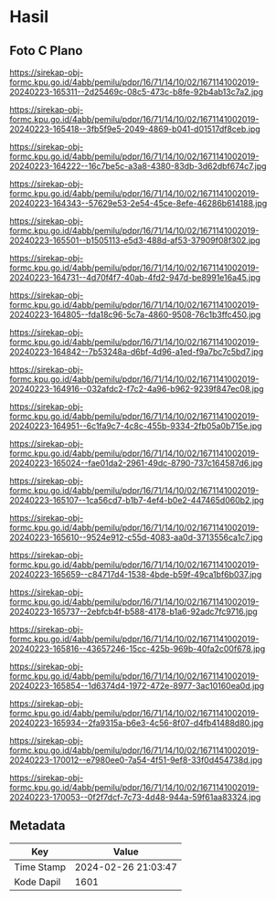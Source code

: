 # Hasil

## Foto C Plano

https://sirekap-obj-formc.kpu.go.id/4abb/pemilu/pdpr/16/71/14/10/02/1671141002019-20240223-165311--2d25469c-08c5-473c-b8fe-92b4ab13c7a2.jpg

https://sirekap-obj-formc.kpu.go.id/4abb/pemilu/pdpr/16/71/14/10/02/1671141002019-20240223-165418--3fb5f9e5-2049-4869-b041-d01517df8ceb.jpg

https://sirekap-obj-formc.kpu.go.id/4abb/pemilu/pdpr/16/71/14/10/02/1671141002019-20240223-164222--16c7be5c-a3a8-4380-83db-3d62dbf674c7.jpg

https://sirekap-obj-formc.kpu.go.id/4abb/pemilu/pdpr/16/71/14/10/02/1671141002019-20240223-164343--57629e53-2e54-45ce-8efe-46286b614188.jpg

https://sirekap-obj-formc.kpu.go.id/4abb/pemilu/pdpr/16/71/14/10/02/1671141002019-20240223-165501--b1505113-e5d3-488d-af53-37909f08f302.jpg

https://sirekap-obj-formc.kpu.go.id/4abb/pemilu/pdpr/16/71/14/10/02/1671141002019-20240223-164731--4d70f4f7-40ab-4fd2-947d-be8991e16a45.jpg

https://sirekap-obj-formc.kpu.go.id/4abb/pemilu/pdpr/16/71/14/10/02/1671141002019-20240223-164805--fda18c96-5c7a-4860-9508-76c1b3ffc450.jpg

https://sirekap-obj-formc.kpu.go.id/4abb/pemilu/pdpr/16/71/14/10/02/1671141002019-20240223-164842--7b53248a-d6bf-4d96-a1ed-f9a7bc7c5bd7.jpg

https://sirekap-obj-formc.kpu.go.id/4abb/pemilu/pdpr/16/71/14/10/02/1671141002019-20240223-164916--032afdc2-f7c2-4a96-b962-9239f847ec08.jpg

https://sirekap-obj-formc.kpu.go.id/4abb/pemilu/pdpr/16/71/14/10/02/1671141002019-20240223-164951--6c1fa9c7-4c8c-455b-9334-2fb05a0b715e.jpg

https://sirekap-obj-formc.kpu.go.id/4abb/pemilu/pdpr/16/71/14/10/02/1671141002019-20240223-165024--fae01da2-2961-49dc-8790-737c164587d6.jpg

https://sirekap-obj-formc.kpu.go.id/4abb/pemilu/pdpr/16/71/14/10/02/1671141002019-20240223-165107--1ca56cd7-b1b7-4ef4-b0e2-447465d060b2.jpg

https://sirekap-obj-formc.kpu.go.id/4abb/pemilu/pdpr/16/71/14/10/02/1671141002019-20240223-165610--9524e912-c55d-4083-aa0d-3713556ca1c7.jpg

https://sirekap-obj-formc.kpu.go.id/4abb/pemilu/pdpr/16/71/14/10/02/1671141002019-20240223-165659--c84717d4-1538-4bde-b59f-49ca1bf6b037.jpg

https://sirekap-obj-formc.kpu.go.id/4abb/pemilu/pdpr/16/71/14/10/02/1671141002019-20240223-165737--2ebfcb4f-b588-4178-b1a6-92adc7fc9716.jpg

https://sirekap-obj-formc.kpu.go.id/4abb/pemilu/pdpr/16/71/14/10/02/1671141002019-20240223-165816--43657246-15cc-425b-969b-40fa2c00f678.jpg

https://sirekap-obj-formc.kpu.go.id/4abb/pemilu/pdpr/16/71/14/10/02/1671141002019-20240223-165854--1d6374d4-1972-472e-8977-3ac10160ea0d.jpg

https://sirekap-obj-formc.kpu.go.id/4abb/pemilu/pdpr/16/71/14/10/02/1671141002019-20240223-165934--2fa9315a-b6e3-4c56-8f07-d4fb41488d80.jpg

https://sirekap-obj-formc.kpu.go.id/4abb/pemilu/pdpr/16/71/14/10/02/1671141002019-20240223-170012--e7980ee0-7a54-4f51-9ef8-33f0d454738d.jpg

https://sirekap-obj-formc.kpu.go.id/4abb/pemilu/pdpr/16/71/14/10/02/1671141002019-20240223-170053--0f2f7dcf-7c73-4d48-944a-59f61aa83324.jpg


## Metadata

| Key        | Value               |
| ---------- | ------------------- |
| Time Stamp | 2024-02-26 21:03:47 |
| Kode Dapil | 1601                |



